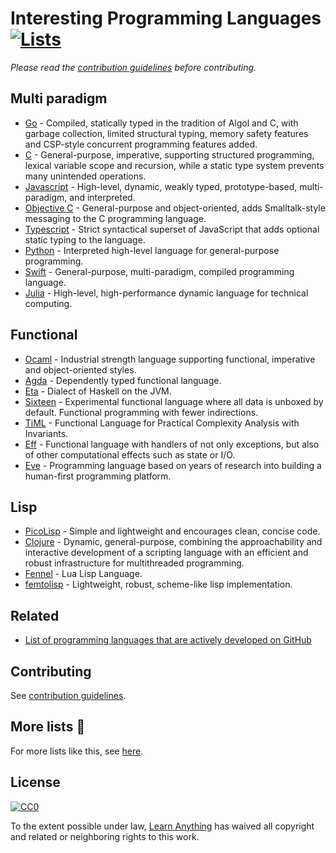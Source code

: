 # Interesting Programming Languages [![Lists](https://img.shields.io/badge/More%20Lists-📔-blue.svg)](https://github.com/learn-anything/curated-lists#readme)
*Please read the [contribution guidelines](contributing.md#readme) before contributing.*

## Multi paradigm
- [Go](https://github.com/golang/go) - Compiled, statically typed in the tradition of Algol and C, with garbage collection, limited structural typing, memory safety features and CSP-style concurrent programming features added.
- [C](http://www.wikiwand.com/en/C_(programming_language)) - General-purpose, imperative, supporting structured programming, lexical variable scope and recursion, while a static type system prevents many unintended operations.
- [Javascript](http://www.wikiwand.com/en/JavaScript) - High-level, dynamic, weakly typed, prototype-based, multi-paradigm, and interpreted.
- [Objective C](http://www.wikiwand.com/en/Objective-C) - General-purpose and object-oriented, adds Smalltalk-style messaging to the C programming language.
- [Typescript](https://github.com/Microsoft/TypeScript) - Strict syntactical superset of JavaScript that adds optional static typing to the language.
- [Python](https://github.com/python/cpython) - Interpreted high-level language for general-purpose programming.
- [Swift](https://github.com/apple/swift) - General-purpose, multi-paradigm, compiled programming language.
- [Julia](https://github.com/JuliaLang/julia) - High-level, high-performance dynamic language for technical computing.

## Functional
- [Ocaml](https://ocaml.org/) - Industrial strength language supporting functional, imperative and object-oriented styles.
- [Agda](https://github.com/agda/agda) - Dependently typed functional language.
- [Eta](https://github.com/typelead/eta) - Dialect of Haskell on the JVM.
- [Sixteen](https://github.com/ollef/sixten) - Experimental functional language where all data is unboxed by default. Functional programming with fewer indirections.
- [TiML](http://adam.chlipala.net/papers/TimlOOPSLA17/) - Functional Language for Practical Complexity Analysis with Invariants.
- [Eff](http://www.eff-lang.org/) - Functional language with handlers of not only exceptions, but also of other computational effects such as state or I/O.
- [Eve](https://github.com/witheve/Eve) - Programming language based on years of research into building a human-first programming platform.

## Lisp
- [PicoLisp](https://picolisp.com/wiki/) - Simple and lightweight and encourages clean, concise code.
- [Clojure](https://github.com/JeffBezanson/femtolisp) - Dynamic, general-purpose, combining the approachability and interactive development of a scripting language with an efficient and robust infrastructure for multithreaded programming.
- [Fennel](https://github.com/bakpakin/Fennel) - Lua Lisp Language.
- [femtolisp](https://github.com/JeffBezanson/femtolisp) - Lightweight, robust, scheme-like lisp implementation.

## Related
- [List of programming languages that are actively developed on GitHub](https://github.com/collections/programming-languages)

## Contributing
See [contribution guidelines](contributing.md#readme).

## More lists 📝
For more lists like this, see [here](https://github.com/learn-anything/curated-lists#readme).

## License
[![CC0](http://mirrors.creativecommons.org/presskit/buttons/88x31/svg/cc-zero.svg)](https://creativecommons.org/publicdomain/zero/1.0/)

To the extent possible under law, [Learn Anything](https://learn-anything.xyz) has waived all copyright and related or neighboring rights to this work.
